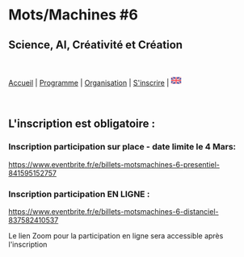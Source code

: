 # Mots/Machines #6 
## Science, AI, Créativité et Création
<br>

[Accueil](https://motsmachines.github.io/2024/fr) | [Programme](https://motsmachines.github.io/2024/fr/program) | [Organisation](https://motsmachines.github.io/2024/fr/orga) | [S'inscrire](https://motsmachines.github.io/2024/fr/registration) | [<img src="EN.png" width="20">](https://motsmachines.github.io/2024/en/registration)

<br>

## L'inscription est obligatoire :

### Inscription participation sur place - date limite le 4 Mars:

https://www.eventbrite.fr/e/billets-motsmachines-6-presentiel-841595152757

### Inscription participation EN LIGNE :

https://www.eventbrite.fr/e/billets-motsmachines-6-distanciel-837582410537

Le lien Zoom pour la participation en ligne sera accessible après l'inscription
